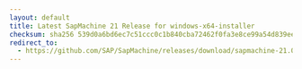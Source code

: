 ```yaml
---
layout: default
title: Latest SapMachine 21 Release for windows-x64-installer
checksum: sha256 539d0a6bd6ec7c51ccc0c1b840cba72462f0fa3e8ce99a54d839ee1a6076cb00
redirect_to:
  - https://github.com/SAP/SapMachine/releases/download/sapmachine-21.0.3/sapmachine-jdk-21.0.3_windows-x64_bin.msi
---
```

